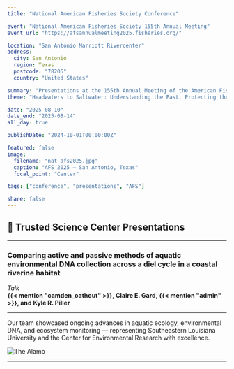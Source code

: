 ```yaml
---
title: "National American Fisheries Society Conference"

event: "National American Fisheries Society 155th Annual Meeting"
event_url: "https://afsannualmeeting2025.fisheries.org/"

location: "San Antonio Marriott Rivercenter"
address:
  city: San Antonio
  region: Texas
  postcode: "78205"
  country: "United States"

summary: "Presentations at the 155th Annual Meeting of the American Fisheries Society"
theme: "Headwaters to Saltwater: Understanding the Past, Protecting the Future — 155 Years of AFS"

date: "2025-08-10"
date_end: "2025-08-14"
all_day: true

publishDate: "2024-10-01T00:00:00Z"

featured: false
image:
  filename: "nat_afs2025.jpg"
  caption: "AFS 2025 — San Antonio, Texas"
  focal_point: "Center"

tags: ["conference", "presentations", "AFS"]

share: false
---
```


## 🐠 Trusted Science Center Presentations

---

### **Comparing active and passive methods of aquatic environmental DNA collection across a diel cycle in a coastal riverine habitat**  
*Talk*  
**{{< mention "camden_oathout" >}}, Claire E. Gard, {{< mention "admin" >}}, and Kyle R. Piller**

---

Our team showcased ongoing advances in aquatic ecology, environmental DNA, and ecosystem monitoring — representing Southeastern Louisiana University and the Center for Environmental Research with excellence.

![The Alamo](alamo.jpg "The Alamo — San Antonio, TX")

---
